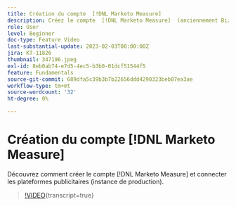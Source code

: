 ```yaml
---
title: Création du compte  [!DNL Marketo Measure]
description: Créez le compte  [!DNL Marketo Measure]  (anciennement Bizible) et connectez-vous aux plateformes publicitaires (instance de production).
role: User
level: Beginner
doc-type: Feature Video
last-substantial-update: 2023-02-03T00:00:00Z
jira: KT-11826
thumbnail: 347196.jpeg
exl-id: 8eb0ab74-e7d5-4ec5-b3b0-01dcf51544f5
feature: Fundamentals
source-git-commit: 689dfa5c39b3b7b22656ddd4290323beb87ea3ae
workflow-type: tm+mt
source-wordcount: '32'
ht-degree: 0%

---
```


# Création du compte [!DNL Marketo Measure]

Découvrez comment créer le compte [!DNL Marketo Measure] et connecter les plateformes publicitaires (instance de production).

>[!VIDEO](https://video.tv.adobe.com/v/347196/?learn=on){transcript=true}
